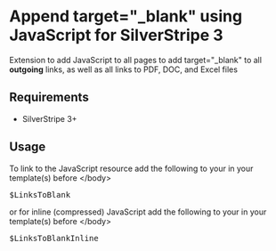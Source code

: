 # Append target="_blank" using JavaScript for SilverStripe 3
Extension to add JavaScript to all pages to add target="_blank" to all **outgoing** links, as well as all links to PDF, DOC, and Excel files

## Requirements
* SilverStripe 3+

## Usage
To link to the JavaScript resource add the following to your in your template(s) before &lt;/body&gt;
<pre>$LinksToBlank</pre>
or for inline (compressed) JavaScript add the following to your in your template(s) before &lt;/body&gt;
<pre>$LinksToBlankInline</pre>
